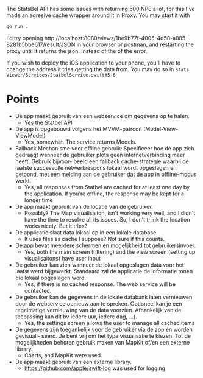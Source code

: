 The StatsBel API has some issues with returning 500 NPE a lot, for this I've made an agresive cache wrapper around it in Proxy. 
You may start it with
```bash
go run .
```
I'd try opening http://localhost:8080/views/1be9b77f-4005-4d58-a885-8281b5bbe617/result/JSON in your browser or postman,
and restarting the proxy until it returns the json. Instead of the of the error. 

If you wish to deploy the iOS application to your phone, you'll have to change the address it tries getting the data from.
You may do so in `Stats Viewer/Services/StatbelService.swift#5-6`

# Points

- De app maakt gebruik van een webservice om gegevens op te halen.
    - Yes the Statbel API
- De app is opgebouwd volgens het MVVM-patroon (Model-View-ViewModel)
    - Yes, somewhat. The service returns Models.
- Fallback Mechanisme voor offline gebruik: Specificeer hoe de app zich gedraagt
wanneer de gebruiker plots geen internetverbinding meer heeft. Gebruik bijvoor-
beeld een fallback cache-strategie waarbij de laatste succesvolle netwerkrespons lokaal wordt opgeslagen en getoond, met een melding aan de gebruiker dat de
app in offline-modus werkt.
    - Yes, all responses from Statbel are cached for at least one day by the application. If you're offline, the response may be kept for a longer time
- De app maakt gebruik van de locatie van de gebruiker.
    - Possibly? The Map visualisaiton, isn't working very well, and I didn't have the time to resolve all its issues. So, I don't think the location works nicely. But it tries?
- De applicatie slaat data lokaal op in een lokale database.
    - It uses files as cache I suppose? Not sure if this counts.
- De app bevat meerdere schermen en mogelijkheid tot gebruikersinvoer.
    - Yes, both the main screen (filtering) and the view screen (setting up visualisaitons) have user input
- De gebruiker kan zien wanneer de lokaal opgeslagen data voor het laatst werd
bijgewerkt. Standaard zal de applicatie de informatie tonen die lokaal opgeslagen
werd.
    - Yes, if there is no cached response. The web service will be contacted.
- De gebruiker kan de gegevens in de lokale databank laten vernieuwen door de
webservice opnieuw aan te spreken. Optioneel kan je een regelmatige vernieuwing
van de data voorzien. Afhankelijk van de toepassing kan dit bv iedere uur, iedere
dag, ...).
    - Yes, the settings screen allows the user to manage all cached items
- De gegevens zijn toegankelijk voor de gebruiker via de app en worden gevisuali-
seerd. Je bent vrij om het type visualisatie te kiezen. Tot de mogelijkheden behoren
gebruik maken van MapKit of/en een externe library.
    - Charts, and MapKit were used.
- De app maakt gebruik van een externe library.
    - https://github.com/apple/swift-log was used for logging
